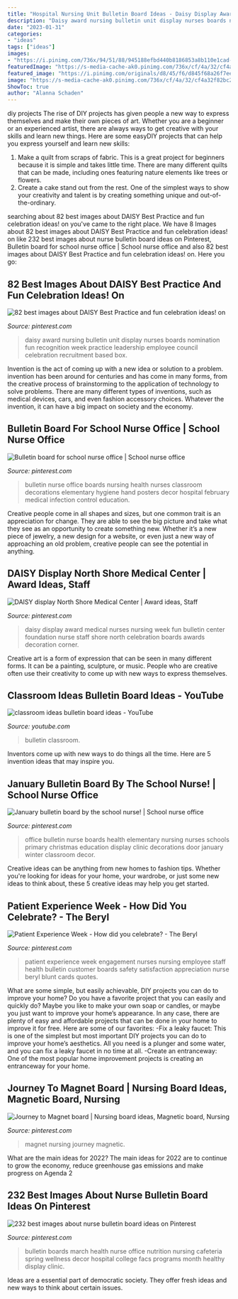 ```yaml
---
title: "Hospital Nursing Unit Bulletin Board Ideas - Daisy Display Award Medical Nurses Nursing Week Fun Bulletin Center Foundation Nurse Staff Shore North Celebration Boards Awards Decoration Corner"
description: "Daisy award nursing bulletin unit display nurses boards nomination fun recognition week practice leadership employee council celebration recruitment based box"
date: "2023-01-31"
categories:
- "ideas"
tags: ["ideas"]
images:
- "https://i.pinimg.com/736x/94/51/88/945188efbd440b8186853a8b110e1cad--magnet-nursing.jpg"
featuredImage: "https://s-media-cache-ak0.pinimg.com/736x/cf/4a/32/cf4a32f82bc26e7b7837b67e558cd74e--display-ideas-nursing.jpg"
featured_image: "https://i.pinimg.com/originals/d8/45/f6/d845f68a26f7ee52cd0aee421a2b5d35.jpg"
image: "https://s-media-cache-ak0.pinimg.com/736x/cf/4a/32/cf4a32f82bc26e7b7837b67e558cd74e--display-ideas-nursing.jpg"
ShowToc: true
author: "Alanna Schaden"
---
```



diy projects
The rise of DIY projects has given people a new way to express themselves and make their own pieces of art. Whether you are a beginner or an experienced artist, there are always ways to get creative with your skills and learn new things. Here are some easyDIY projects that can help you express yourself and learn new skills:
1) Make a quilt from scraps of fabric. This is a great project for beginners because it is simple and takes little time. There are many different quilts that can be made, including ones featuring nature elements like trees or flowers.
2) Create a cake stand out from the rest. One of the simplest ways to show your creativity and talent is by creating something unique and out-of-the-ordinary.

	

		
searching about 82 best images about DAISY Best Practice and fun celebration ideas! on you've came to the right place. We have 8 Images about 82 best images about DAISY Best Practice and fun celebration ideas! on like 232 best images about nurse bulletin board ideas on Pinterest, Bulletin board for school nurse office | School nurse office and also 82 best images about DAISY Best Practice and fun celebration ideas! on. Here you go:
		
    
## 82 Best Images About DAISY Best Practice And Fun Celebration Ideas! On

<img loading=lazy src="https://s-media-cache-ak0.pinimg.com/736x/cf/4a/32/cf4a32f82bc26e7b7837b67e558cd74e--display-ideas-nursing.jpg" onerror="this.onerror=null;this.src='https://tse4.mm.bing.net/th?id=OIP.OBPV5skMbeHrHk8nZ6u8PgHaJ3&amp;pid=15.1';" alt="82 best images about DAISY Best Practice and fun celebration ideas! on">

_Source: pinterest.com_

>daisy award nursing bulletin unit display nurses boards nomination fun recognition week practice leadership employee council celebration recruitment based box. 

	

Invention is the act of coming up with a new idea or solution to a problem. invention has been around for centuries and has come in many forms, from the creative process of brainstorming to the application of technology to solve problems. There are many different types of inventions, such as medical devices, cars, and even fashion accessory choices. Whatever the invention, it can have a big impact on society and the economy.

    
## Bulletin Board For School Nurse Office | School Nurse Office

<img loading=lazy src="https://i.pinimg.com/originals/74/1c/03/741c037b65c1fa6f537851fb98b22655.jpg" onerror="this.onerror=null;this.src='https://tse4.mm.bing.net/th?id=OIP.iifCB7nP7xnEQ5Jb5KQ0LQHaJ4&amp;pid=15.1';" alt="Bulletin board for school nurse office | School nurse office">

_Source: pinterest.com_

>bulletin nurse office boards nursing health nurses classroom decorations elementary hygiene hand posters decor hospital february medical infection control education. 

	

Creative people come in all shapes and sizes, but one common trait is an appreciation for change. They are able to see the big picture and take what they see as an opportunity to create something new. Whether it’s a new piece of jewelry, a new design for a website, or even just a new way of approaching an old problem, creative people can see the potential in anything.

    
## DAISY Display North Shore Medical Center | Award Ideas, Staff

<img loading=lazy src="https://i.pinimg.com/originals/6f/a6/3a/6fa63a107cf860892fa43b9f80ea5a4a.jpg" onerror="this.onerror=null;this.src='https://tse2.mm.bing.net/th?id=OIP.Y0WwDZ3hQsR7YnK8DnVL-gHaFj&amp;pid=15.1';" alt="DAISY display North Shore Medical Center | Award ideas, Staff">

_Source: pinterest.com_

>daisy display award medical nurses nursing week fun bulletin center foundation nurse staff shore north celebration boards awards decoration corner. 

	

Creative art is a form of expression that can be seen in many different forms. It can be a painting, sculpture, or music. People who are creative often use their creativity to come up with new ways to express themselves.

    
## Classroom Ideas Bulletin Board Ideas - YouTube

<img loading=lazy src="https://i.ytimg.com/vi/5NSh5R65ck0/maxresdefault.jpg" onerror="this.onerror=null;this.src='https://tse2.mm.bing.net/th?id=OIP.NNCpirMBzlVCuRLqhIZ5YAHaEK&amp;pid=15.1';" alt="classroom ideas bulletin board ideas - YouTube">

_Source: youtube.com_

>bulletin classroom. 

	

Inventors come up with new ways to do things all the time. Here are 5 invention ideas that may inspire you.

    
## January Bulletin Board By The School Nurse! | School Nurse Office

<img loading=lazy src="https://i.pinimg.com/originals/9f/ca/16/9fca160fac84447b554a8cb6f398dbe8.jpg" onerror="this.onerror=null;this.src='https://tse2.mm.bing.net/th?id=OIP.8PfO0ZhCfGlqVdcFUc4jIgHaFj&amp;pid=15.1';" alt="January bulletin board by the school nurse! | School nurse office">

_Source: pinterest.com_

>office bulletin nurse boards health elementary nursing nurses schools primary christmas education display clinic decorations door january winter classroom decor. 

	

Creative ideas can be anything from new homes to fashion tips. Whether you're looking for ideas for your home, your wardrobe, or just some new ideas to think about, these 5 creative ideas may help you get started.

    
## Patient Experience Week - How Did You Celebrate? - The Beryl

<img loading=lazy src="https://i.pinimg.com/originals/d8/45/f6/d845f68a26f7ee52cd0aee421a2b5d35.jpg" onerror="this.onerror=null;this.src='https://tse1.mm.bing.net/th?id=OIP.5fCP9FN1MwkwTarQJQ-3ZAHaFj&amp;pid=15.1';" alt="Patient Experience Week - How did you celebrate? - The Beryl">

_Source: pinterest.com_

>patient experience week engagement nurses nursing employee staff health bulletin customer boards safety satisfaction appreciation nurse beryl blunt cards quotes. 

	

What are some simple, but easily achievable, DIY projects you can do to improve your home?
Do you have a favorite project that you can easily and quickly do? Maybe you like to make your own soap or candles, or maybe you just want to improve your home’s appearance. In any case, there are plenty of easy and affordable projects that can be done in your home to improve it for free. Here are some of our favorites: 
-Fix a leaky faucet: This is one of the simplest but most important DIY projects you can do to improve your home’s aesthetics. All you need is a plunger and some water, and you can fix a leaky faucet in no time at all. 
-Create an entranceway: One of the most popular home improvement projects is creating an entranceway for your home.

    
## Journey To Magnet Board | Nursing Board Ideas, Magnetic Board, Nursing

<img loading=lazy src="https://i.pinimg.com/736x/94/51/88/945188efbd440b8186853a8b110e1cad--magnet-nursing.jpg" onerror="this.onerror=null;this.src='https://tse3.mm.bing.net/th?id=OIP.ARWdwvzMld98cit4HllMSAHaFj&amp;pid=15.1';" alt="Journey to Magnet board | Nursing board ideas, Magnetic board, Nursing">

_Source: pinterest.com_

>magnet nursing journey magnetic. 

	

What are the main ideas for 2022?
The main ideas for 2022 are to continue to grow the economy, reduce greenhouse gas emissions and make progress on Agenda 2
    
## 232 Best Images About Nurse Bulletin Board Ideas On Pinterest

<img loading=lazy src="https://s-media-cache-ak0.pinimg.com/736x/4f/fc/f9/4ffcf9d9fe8fbdfa61b5e8f25c28f448.jpg" onerror="this.onerror=null;this.src='https://tse1.mm.bing.net/th?id=OIP.1hbv9WpSyv953mVf9oRa5QHaJ3&amp;pid=15.1';" alt="232 best images about nurse bulletin board ideas on Pinterest">

_Source: pinterest.com_

>bulletin boards march health nurse office nutrition nursing cafeteria spring wellness decor hospital college facs programs month healthy display clinic. 

	

Ideas are a essential part of democratic society. They offer fresh ideas and new ways to think about certain issues. 

